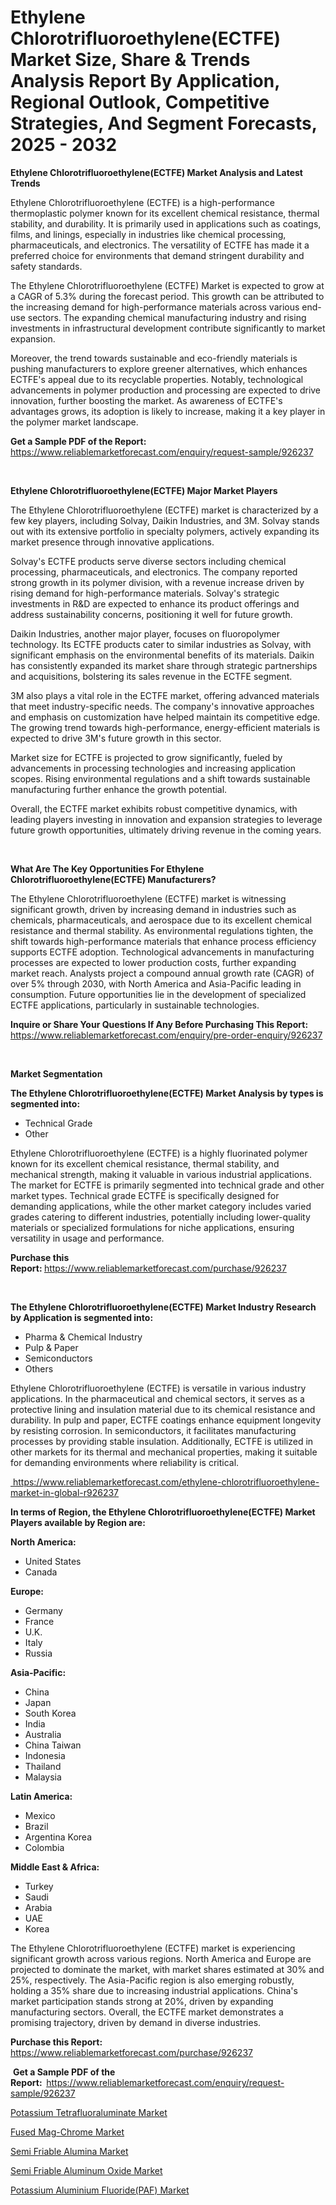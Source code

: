 <p><h1>Ethylene Chlorotrifluoroethylene(ECTFE) Market Size, Share & Trends Analysis Report By Application, Regional Outlook, Competitive Strategies, And Segment Forecasts, 2025 - 2032</h1></p><p><strong>Ethylene Chlorotrifluoroethylene(ECTFE) Market Analysis and Latest Trends</strong></p>
<p><p>Ethylene Chlorotrifluoroethylene (ECTFE) is a high-performance thermoplastic polymer known for its excellent chemical resistance, thermal stability, and durability. It is primarily used in applications such as coatings, films, and linings, especially in industries like chemical processing, pharmaceuticals, and electronics. The versatility of ECTFE has made it a preferred choice for environments that demand stringent durability and safety standards.</p><p>The Ethylene Chlorotrifluoroethylene (ECTFE) Market is expected to grow at a CAGR of 5.3% during the forecast period. This growth can be attributed to the increasing demand for high-performance materials across various end-use sectors. The expanding chemical manufacturing industry and rising investments in infrastructural development contribute significantly to market expansion. </p><p>Moreover, the trend towards sustainable and eco-friendly materials is pushing manufacturers to explore greener alternatives, which enhances ECTFE's appeal due to its recyclable properties. Notably, technological advancements in polymer production and processing are expected to drive innovation, further boosting the market. As awareness of ECTFE's advantages grows, its adoption is likely to increase, making it a key player in the polymer market landscape.</p></p>
<p><strong>Get a Sample PDF of the Report:&nbsp;</strong> <a href="https://www.reliablemarketforecast.com/enquiry/request-sample/926237?utm_campaign=1899&utm_medium=2&utm_source=Github&utm_content=ia&utm_term=24032025&utm_id=ethylene-chlorotrifluoroethyleneectfe">https://www.reliablemarketforecast.com/enquiry/request-sample/926237</a></p>
<p>&nbsp;</p>
<p><strong>Ethylene Chlorotrifluoroethylene(ECTFE) Major Market Players</strong></p>
<p><p>The Ethylene Chlorotrifluoroethylene (ECTFE) market is characterized by a few key players, including Solvay, Daikin Industries, and 3M. Solvay stands out with its extensive portfolio in specialty polymers, actively expanding its market presence through innovative applications.</p><p>Solvay's ECTFE products serve diverse sectors including chemical processing, pharmaceuticals, and electronics. The company reported strong growth in its polymer division, with a revenue increase driven by rising demand for high-performance materials. Solvay's strategic investments in R&D are expected to enhance its product offerings and address sustainability concerns, positioning it well for future growth.</p><p>Daikin Industries, another major player, focuses on fluoropolymer technology. Its ECTFE products cater to similar industries as Solvay, with significant emphasis on the environmental benefits of its materials. Daikin has consistently expanded its market share through strategic partnerships and acquisitions, bolstering its sales revenue in the ECTFE segment.</p><p>3M also plays a vital role in the ECTFE market, offering advanced materials that meet industry-specific needs. The company's innovative approaches and emphasis on customization have helped maintain its competitive edge. The growing trend towards high-performance, energy-efficient materials is expected to drive 3M's future growth in this sector.</p><p>Market size for ECTFE is projected to grow significantly, fueled by advancements in processing technologies and increasing application scopes. Rising environmental regulations and a shift towards sustainable manufacturing further enhance the growth potential.</p><p>Overall, the ECTFE market exhibits robust competitive dynamics, with leading players investing in innovation and expansion strategies to leverage future growth opportunities, ultimately driving revenue in the coming years.</p></p>
<p>&nbsp;</p>
<p><strong>What Are The Key Opportunities For Ethylene Chlorotrifluoroethylene(ECTFE) Manufacturers?</strong></p>
<p><p>The Ethylene Chlorotrifluoroethylene (ECTFE) market is witnessing significant growth, driven by increasing demand in industries such as chemicals, pharmaceuticals, and aerospace due to its excellent chemical resistance and thermal stability. As environmental regulations tighten, the shift towards high-performance materials that enhance process efficiency supports ECTFE adoption. Technological advancements in manufacturing processes are expected to lower production costs, further expanding market reach. Analysts project a compound annual growth rate (CAGR) of over 5% through 2030, with North America and Asia-Pacific leading in consumption. Future opportunities lie in the development of specialized ECTFE applications, particularly in sustainable technologies.</p></p>
<p><strong>Inquire or Share Your Questions If Any Before Purchasing This Report:</strong> <a href="https://www.reliablemarketforecast.com/enquiry/pre-order-enquiry/926237?utm_campaign=1899&utm_medium=2&utm_source=Github&utm_content=ia&utm_term=24032025&utm_id=ethylene-chlorotrifluoroethyleneectfe">https://www.reliablemarketforecast.com/enquiry/pre-order-enquiry/926237</a></p>
<p>&nbsp;</p>
<p><strong>Market Segmentation</strong></p>
<p><strong>The Ethylene Chlorotrifluoroethylene(ECTFE) Market Analysis by types is segmented into:</strong></p>
<p><ul><li>Technical Grade</li><li>Other</li></ul></p>
<p><p>Ethylene Chlorotrifluoroethylene (ECTFE) is a highly fluorinated polymer known for its excellent chemical resistance, thermal stability, and mechanical strength, making it valuable in various industrial applications. The market for ECTFE is primarily segmented into technical grade and other market types. Technical grade ECTFE is specifically designed for demanding applications, while the other market category includes varied grades catering to different industries, potentially including lower-quality materials or specialized formulations for niche applications, ensuring versatility in usage and performance.</p></p>
<p><strong>Purchase this Report:&nbsp;</strong><a href="https://www.reliablemarketforecast.com/purchase/926237?utm_campaign=1899&utm_medium=2&utm_source=Github&utm_content=ia&utm_term=24032025&utm_id=ethylene-chlorotrifluoroethyleneectfe">https://www.reliablemarketforecast.com/purchase/926237</a></p>
<p>&nbsp;</p>
<p><strong>The Ethylene Chlorotrifluoroethylene(ECTFE) Market Industry Research by Application is segmented into:</strong></p>
<p><ul><li>Pharma & Chemical Industry</li><li>Pulp & Paper</li><li>Semiconductors</li><li>Others</li></ul></p>
<p><p>Ethylene Chlorotrifluoroethylene (ECTFE) is versatile in various industry applications. In the pharmaceutical and chemical sectors, it serves as a protective lining and insulation material due to its chemical resistance and durability. In pulp and paper, ECTFE coatings enhance equipment longevity by resisting corrosion. In semiconductors, it facilitates manufacturing processes by providing stable insulation. Additionally, ECTFE is utilized in other markets for its thermal and mechanical properties, making it suitable for demanding environments where reliability is critical.</p></p>
<p><a href="https://www.reliablemarketforecast.com/ethylene-chlorotrifluoroethylene-market-in-global-r926237?utm_campaign=1899&utm_medium=2&utm_source=Github&utm_content=ia&utm_term=24032025&utm_id=ethylene-chlorotrifluoroethyleneectfe">&nbsp;https://www.reliablemarketforecast.com/ethylene-chlorotrifluoroethylene-market-in-global-r926237</a></p>
<p><strong>In terms of Region, the Ethylene Chlorotrifluoroethylene(ECTFE) Market Players available by Region are:</strong></p>
<p>
    <p> <strong> North America: </strong>
        <ul>
            <li>United States</li>
            <li>Canada</li>
        </ul>
        </p> 
    <p> <strong> Europe: </strong>
        <ul>
            <li>Germany</li>
            <li>France</li>
            <li>U.K.</li>
            <li>Italy</li>
            <li>Russia</li>
        </ul>
        </p> 
    <p> <strong> Asia-Pacific: </strong>
        <ul>
            <li>China</li>
            <li>Japan</li>
            <li>South Korea</li>
            <li>India</li>
            <li>Australia</li>
            <li>China Taiwan</li>
            <li>Indonesia</li>
            <li>Thailand</li>
            <li>Malaysia</li>
        </ul>
        </p> 
    <p> <strong> Latin America: </strong>
        <ul>
            <li>Mexico</li>
            <li>Brazil</li>
            <li>Argentina Korea</li>
            <li>Colombia</li>
        </ul>
        </p> 
    <p> <strong> Middle East & Africa: </strong>
        <ul>
            <li>Turkey</li>
            <li>Saudi</li>
            <li>Arabia</li>
            <li>UAE</li>
            <li>Korea</li>
        </ul>
    </p>
    </p>
<p><p>The Ethylene Chlorotrifluoroethylene (ECTFE) market is experiencing significant growth across various regions. North America and Europe are projected to dominate the market, with market shares estimated at 30% and 25%, respectively. The Asia-Pacific region is also emerging robustly, holding a 35% share due to increasing industrial applications. China's market participation stands strong at 20%, driven by expanding manufacturing sectors. Overall, the ECTFE market demonstrates a promising trajectory, driven by demand in diverse industries.</p></p>
<p><strong>Purchase this Report: </strong><a href="https://www.reliablemarketforecast.com/purchase/926237?utm_campaign=1899&utm_medium=2&utm_source=Github&utm_content=ia&utm_term=24032025&utm_id=ethylene-chlorotrifluoroethyleneectfe">https://www.reliablemarketforecast.com/purchase/926237</a></p>
<p>&nbsp;<strong>Get a Sample PDF of the Report:&nbsp;&nbsp;</strong><a href="https://www.reliablemarketforecast.com/enquiry/request-sample/926237?utm_campaign=1899&utm_medium=2&utm_source=Github&utm_content=ia&utm_term=24032025&utm_id=ethylene-chlorotrifluoroethyleneectfe">https://www.reliablemarketforecast.com/enquiry/request-sample/926237</a></p>
<p><strong></strong></p>
<p><p><a href="https://github.com/alawnhvicay/Market-Research-Report-List-1/blob/main/potassium-tetrafluoraluminate-market.md?utm_campaign=1899&utm_medium=2&utm_source=Github&utm_content=ia&utm_term=24032025&utm_id=ethylene-chlorotrifluoroethyleneectfe">Potassium Tetrafluoraluminate Market</a></p><p><a href="https://github.com/rogetspate12/Market-Research-Report-List-1/blob/main/fused-mag-chrome-market.md?utm_campaign=1899&utm_medium=2&utm_source=Github&utm_content=ia&utm_term=24032025&utm_id=ethylene-chlorotrifluoroethyleneectfe">Fused Mag-Chrome Market</a></p><p><a href="https://github.com/iontahoehlct/Market-Research-Report-List-1/blob/main/semi-friable-alumina-market.md?utm_campaign=1899&utm_medium=2&utm_source=Github&utm_content=ia&utm_term=24032025&utm_id=ethylene-chlorotrifluoroethyleneectfe">Semi Friable Alumina Market</a></p><p><a href="https://github.com/sahoolipko6f/Market-Research-Report-List-1/blob/main/semi-friable-aluminum-oxide-market.md?utm_campaign=1899&utm_medium=2&utm_source=Github&utm_content=ia&utm_term=24032025&utm_id=ethylene-chlorotrifluoroethyleneectfe">Semi Friable Aluminum Oxide Market</a></p><p><a href="https://github.com/ranewknaller/Market-Research-Report-List-1/blob/main/potassium-aluminium-fluoridepaf-market.md?utm_campaign=1899&utm_medium=2&utm_source=Github&utm_content=ia&utm_term=24032025&utm_id=ethylene-chlorotrifluoroethyleneectfe">Potassium Aluminium Fluoride(PAF) Market</a></p></p>